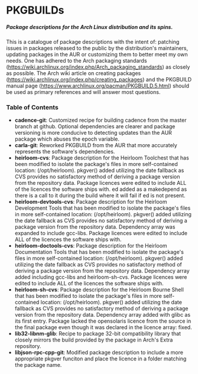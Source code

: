 ﻿# PKGBUILDs
##### Package descriptions for the Arch Linux distribution and its spins.

  This is a catalogue of package descriptions with the intent of: patching issues in packages released to the public by the distribution's maintainers, updating packages in the AUR or customizing them to better meet my own needs. One has adhered to the Arch packaging standards (https://wiki.archlinux.org/index.php/Arch_packaging_standards) as closely as possible.
  The Arch wiki article on creating packages (https://wiki.archlinux.org/index.php/creating_packages) and the PKGBUILD manual page (https://www.archlinux.org/pacman/PKGBUILD.5.html) should be used as primary references and will answer most questions.

### Table of Contents
* **cadence-git**: Customized recipe for building cadence from the master branch at github. Optional dependencies are clearer and package versioning is more conducive to detecting updates than the AUR package which abuses the epoch variable.
* **carla-git**: Reworked PKGBUILD from the AUR that more accurately represents the software's dependencies.
* **heirloom-cvs**: Package description for the Heirloom Toolchest that has been modified to isolate the package's files in more self-contained location: (/opt/heirloom). pkgver() added utilizing the date fallback as CVS provides no satisfactory method of deriving a package version from the repository data. Package licences were edited to include ALL of the licences the software ships with. ed added as a makedepend as there is a call to it during the build where it will fail if ed is not present.
* **heirloom-devtools-cvs**: Package description for the Heirloom Development Tools that has been modified to isolate the package's files in more self-contained location: (/opt/heirloom). pkgver() added utilizing the date fallback as CVS provides no satisfactory method of deriving a package version from the repository data. Dependency array was expanded to include gcc-libs. Package licences were edited to include ALL of the licences the software ships with.
* **heirloom-doctools-cvs**: Package description for the Heirloom Documentation Tools that has been modified to isolate the package's files in more self-contained location: (/opt/heirloom). pkgver() added utilizing the date fallback as CVS provides no satisfactory method of deriving a package version from the repository data. Dependency array added including gcc-libs and heirloom-sh-cvs. Package licences were edited to include ALL of the licences the software ships with.
* **heirloom-sh-cvs**: Package description for the Heirloom Bourne Shell that has been modified to isolate the package's files in more self-contained location: (/opt/heirloom). pkgver() added utilizing the date fallback as CVS provides no satisfactory method of deriving a package version from the repository data. Dependency array added with glibc as its first entry. Package lacked the opensolaris licence from the source in the final package even though it was declared in the licence array: fixed.
* **lib32-libnm-glib**: Recipe to package 32-bit compatibility library that closely mirrors the build provided by the package in Arch's Extra repository. 
* **libjson-rpc-cpp-git**: Modified package description to include a more appropriate pkgver funciton and place the licence in a folder matching the package name.
